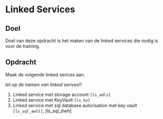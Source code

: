 # Linked Services

## Doel
Doel van deze opdracht is het maken van de linked services die nodig is voor de training.

## Opdracht
Maak de volgende linked serices aan. 

*let op de namen van linked serives!!*

1. Linked service met storage account ```[ls_adls]```
2. Linked service met KeyVault ```[ls_kv]```
3. Linked service met sql database autorisation met key vault ```[ls_sql_awlt]```, [ls_sql_dwh]
